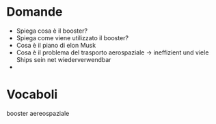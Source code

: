 # Domande
-	Spiega cosa è il booster?
-	Spiega come viene utilizzato il booster?
-	Cosa è il piano di elon Musk
-	Cosa è il problema del trasporto aerospaziale  ->  ineffizient und viele Ships sein net wiederverwendbar
-	
# Vocaboli
booster
aereospaziale
